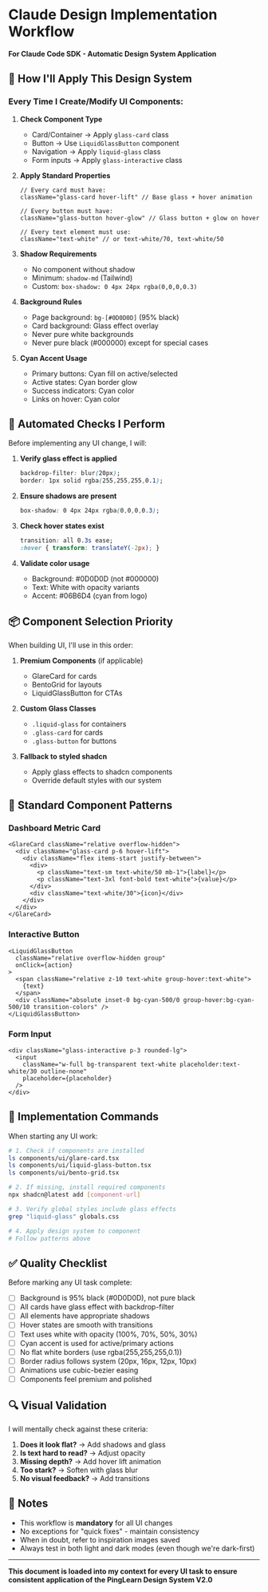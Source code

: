 # Claude Design Implementation Workflow
**For Claude Code SDK - Automatic Design System Application**

## 🤖 How I'll Apply This Design System

### Every Time I Create/Modify UI Components:

1. **Check Component Type**
   - Card/Container → Apply `glass-card` class
   - Button → Use `LiquidGlassButton` component
   - Navigation → Apply `liquid-glass` class
   - Form inputs → Apply `glass-interactive` class

2. **Apply Standard Properties**
   ```tsx
   // Every card must have:
   className="glass-card hover-lift" // Base glass + hover animation

   // Every button must have:
   className="glass-button hover-glow" // Glass button + glow on hover

   // Every text element must use:
   className="text-white" // or text-white/70, text-white/50
   ```

3. **Shadow Requirements**
   - No component without shadow
   - Minimum: `shadow-md` (Tailwind)
   - Custom: `box-shadow: 0 4px 24px rgba(0,0,0,0.3)`

4. **Background Rules**
   - Page background: `bg-[#0D0D0D]` (95% black)
   - Card background: Glass effect overlay
   - Never pure white backgrounds
   - Never pure black (#000000) except for special cases

5. **Cyan Accent Usage**
   - Primary buttons: Cyan fill on active/selected
   - Active states: Cyan border glow
   - Success indicators: Cyan color
   - Links on hover: Cyan color

## 🔄 Automated Checks I Perform

Before implementing any UI change, I will:

1. **Verify glass effect is applied**
   ```css
   backdrop-filter: blur(20px);
   border: 1px solid rgba(255,255,255,0.1);
   ```

2. **Ensure shadows are present**
   ```css
   box-shadow: 0 4px 24px rgba(0,0,0,0.3);
   ```

3. **Check hover states exist**
   ```css
   transition: all 0.3s ease;
   :hover { transform: translateY(-2px); }
   ```

4. **Validate color usage**
   - Background: #0D0D0D (not #000000)
   - Text: White with opacity variants
   - Accent: #06B6D4 (cyan from logo)

## 📦 Component Selection Priority

When building UI, I'll use in this order:

1. **Premium Components** (if applicable)
   - GlareCard for cards
   - BentoGrid for layouts
   - LiquidGlassButton for CTAs

2. **Custom Glass Classes**
   - `.liquid-glass` for containers
   - `.glass-card` for cards
   - `.glass-button` for buttons

3. **Fallback to styled shadcn**
   - Apply glass effects to shadcn components
   - Override default styles with our system

## 🎨 Standard Component Patterns

### Dashboard Metric Card
```tsx
<GlareCard className="relative overflow-hidden">
  <div className="glass-card p-6 hover-lift">
    <div className="flex items-start justify-between">
      <div>
        <p className="text-sm text-white/50 mb-1">{label}</p>
        <p className="text-3xl font-bold text-white">{value}</p>
      </div>
      <div className="text-white/30">{icon}</div>
    </div>
  </div>
</GlareCard>
```

### Interactive Button
```tsx
<LiquidGlassButton
  className="relative overflow-hidden group"
  onClick={action}
>
  <span className="relative z-10 text-white group-hover:text-white">
    {text}
  </span>
  <div className="absolute inset-0 bg-cyan-500/0 group-hover:bg-cyan-500/10 transition-colors" />
</LiquidGlassButton>
```

### Form Input
```tsx
<div className="glass-interactive p-3 rounded-lg">
  <input
    className="w-full bg-transparent text-white placeholder:text-white/30 outline-none"
    placeholder={placeholder}
  />
</div>
```

## 🚀 Implementation Commands

When starting any UI work:

```bash
# 1. Check if components are installed
ls components/ui/glare-card.tsx
ls components/ui/liquid-glass-button.tsx
ls components/ui/bento-grid.tsx

# 2. If missing, install required components
npx shadcn@latest add [component-url]

# 3. Verify global styles include glass effects
grep "liquid-glass" globals.css

# 4. Apply design system to component
# Follow patterns above
```

## ✅ Quality Checklist

Before marking any UI task complete:

- [ ] Background is 95% black (#0D0D0D), not pure black
- [ ] All cards have glass effect with backdrop-filter
- [ ] All elements have appropriate shadows
- [ ] Hover states are smooth with transitions
- [ ] Text uses white with opacity (100%, 70%, 50%, 30%)
- [ ] Cyan accent is used for active/primary actions
- [ ] No flat white borders (use rgba(255,255,255,0.1))
- [ ] Border radius follows system (20px, 16px, 12px, 10px)
- [ ] Animations use cubic-bezier easing
- [ ] Components feel premium and polished

## 🔍 Visual Validation

I will mentally check against these criteria:

1. **Does it look flat?** → Add shadows and glass
2. **Is text hard to read?** → Adjust opacity
3. **Missing depth?** → Add hover lift animation
4. **Too stark?** → Soften with glass blur
5. **No visual feedback?** → Add transitions

## 📝 Notes

- This workflow is **mandatory** for all UI changes
- No exceptions for "quick fixes" - maintain consistency
- When in doubt, refer to inspiration images saved
- Always test in both light and dark modes (even though we're dark-first)

---

**This document is loaded into my context for every UI task to ensure consistent application of the PingLearn Design System V2.0**